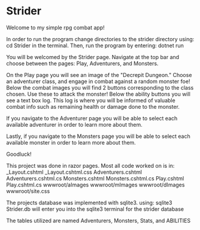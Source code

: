 # Strider

Welcome to my simple rpg combat app!

In order to run the program
    change directories to the strider directory using:
        cd Strider
    in the terminal.
    Then, run the program by entering:
        dotnet run

You will be welcomed by the Strider page. Navigate at the top bar and choose between the pages: Play, Adventurers, and Monsters.

On the Play page you will see an image of the "Decrepit Dungeon." Choose an adventurer class, and engage in combat against a random monster foe!
Below the combat images you will find 2 buttons corresponding to the class chosen. Use these to attack the monster!
Below the ability buttons you will see a text box log. This log is where you will be informed of valuable combat info such as remaining health or damage done to the monster.

If you navigate to the Adventurer page you will be able to select each available adventurer in order to learn more about them.

Lastly, if you navigate to the Monsters page you will be able to select each available monster in order to learn more about them.

Goodluck!

This project was done in razor pages. Most all code worked on is in:
_Layout.cshtml
_Layout.cshtml.css
Adventurers.cshtml
Adventurers.cshtml.cs
Monsters.cshtml
Monsters.cshtml.cs
Play.cshtml
Play.cshtml.cs
wwwroot/aImages
wwwroot/mImages
wwwroot/dImages
wwwroot/site.css

The projects database was implemented with sqlite3.
 using: sqlite3 Strider.db will enter you into the sqlite3 terminal for the strider database
 
 The tables utilized are named Adventurers, Monsters, Stats, and ABILITIES
